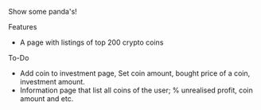 Show some panda's!

Features
- A page with listings of top 200 crypto coins

To-Do
- Add coin to investment page, Set coin amount, bought price of a coin, investment amount.
- Information page that list all coins of the user; % unrealised profit, coin amount and etc.
